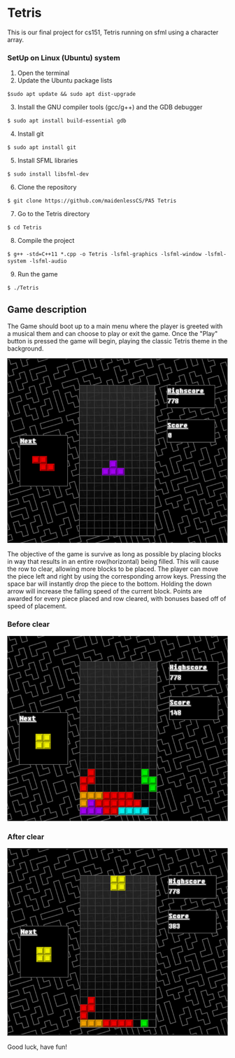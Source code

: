 # Tetris

This is our final project for cs151, Tetris running on sfml using a character array.

### SetUp on Linux (Ubuntu) system
1. Open the terminal
2. Update the Ubuntu package lists 
```
$sudo apt update && sudo apt dist-upgrade
```
3. Install the GNU compiler tools (gcc/g++) and the GDB debugger
```
$ sudo apt install build-essential gdb
```
4. Install git
```
$ sudo apt install git
```
5. Install SFML libraries
```
$ sudo install libsfml-dev
```
6. Clone the repository
```
$ git clone https://github.com/maidenlessCS/PA5 Tetris
```
7. Go to the Tetris directory
```
$ cd Tetris
```
8. Compile the project
```
$ g++ -std=C++11 *.cpp -o Tetris -lsfml-graphics -lsfml-window -lsfml-system -lsfml-audio
```
9. Run the game
```
$ ./Tetris
```
## Game description
The Game should boot up to a main menu where the player is greeted with a musical them and can choose to play or exit the game.
Once the "Play" button is pressed the game will begin, playing the classic Tetris theme in the background.

![gameStart](ReadMeAssets/gameStart.png)

The objective of the game is survive as long as possible by placing blocks in way that results in an entire row(horizontal) being filled. This will cause the row to clear, allowing more blocks to be placed. The player can move the piece left and right by using the corresponding arrow keys. Pressing the space bar will instantly drop the piece to the bottom. Holding the down arrow will increase the falling speed of the current block. Points are awarded for every piece placed and row cleared, with bonuses based off of speed of placement.

### Before clear
![preExplosion](ReadMeAssets/preExplosion.png)

### After clear
![postExplosion](ReadMeAssets/postExplosion.png)

Good luck, have fun!